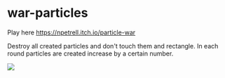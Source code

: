 # war-particles

Play here
https://npetrell.itch.io/particle-war

Destroy all created particles and don't touch them and rectangle. In each round particles are created increase by a certain number.

![](https://github.com/npetrelli/war-particles/blob/master/GameGif.gif)
